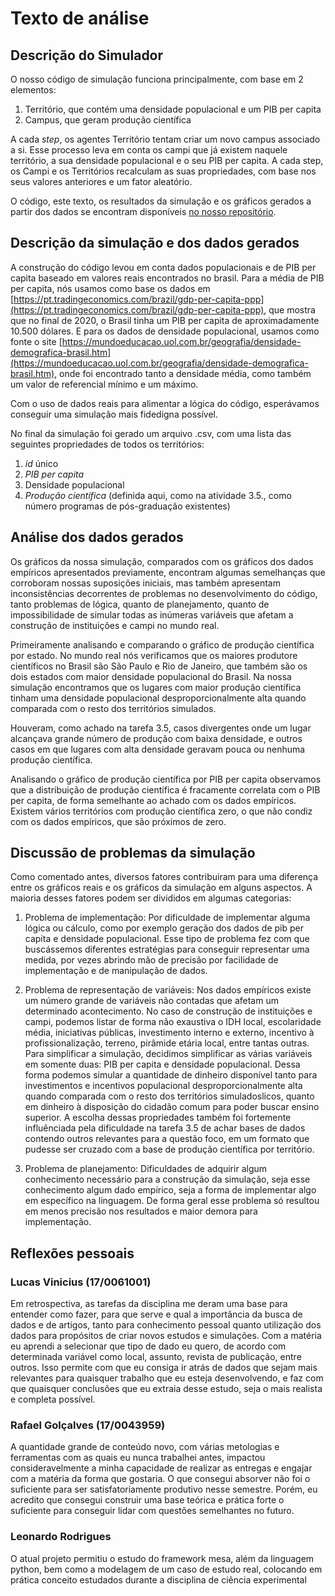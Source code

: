 # Texto de análise

## Descrição do Simulador

O nosso código de simulação funciona principalmente, com base em 2 elementos:

  1. Território, que contém uma densidade populacional e um PIB per capita
  2. Campus, que geram produção científica

A cada _step_, os agentes Território tentam criar um novo campus associado a si. Esse processo leva em conta os campi que já existem naquele território, a sua densidade populacional e o seu PIB per capita. A cada step, os Campi e os Territórios recalculam as suas propriedades, com base nos seus valores anteriores e um fator aleatório.

O código, este texto, os resultados da simulação e os gráficos gerados a partir dos dados se encontram disponíveis [no nosso repositório](https://github.com/rafael-g-depaulo/CE-trab-mesa).

## Descrição da simulação e dos dados gerados

A construção do código levou em conta dados populacionais e de PIB per capita baseado em valores reais encontrados no brasil. Para a média de PIB per capita, nós usamos como base os dados em [https://pt.tradingeconomics.com/brazil/gdp-per-capita-ppp](https://pt.tradingeconomics.com/brazil/gdp-per-capita-ppp), que mostra que no final de 2020, o Brasil tinha um PIB per capita de aproximadamente 10.500 dólares. E para os dados de densidade populacional, usamos como fonte o site [https://mundoeducacao.uol.com.br/geografia/densidade-demografica-brasil.htm](https://mundoeducacao.uol.com.br/geografia/densidade-demografica-brasil.htm), onde foi encontrado tanto a densidade média, como também um valor de referencial mínimo e um máximo. 

Com o uso de dados reais para alimentar a lógica do código, esperávamos conseguir uma simulação mais fidedigna possível.

No final da simulação foi gerado um arquivo .csv, com uma lista das seguintes propriedades de todos os territórios:

  1. _id_ único
  2. _PIB per capita_
  3. Densidade populacional
  4. _Produção científica_ (definida aqui, como na atividade 3.5., como número programas de pós-graduação existentes)

## Análise dos dados gerados

Os gráficos da nossa simulação, comparados com os gráficos dos dados empíricos apresentados previamente, encontram algumas semelhanças que corroboram nossas suposições iniciais, mas também apresentam inconsistências decorrentes de problemas no desenvolvimento do código, tanto problemas de lógica, quanto de planejamento, quanto de impossibilidade de simular todas as inúmeras variáveis que afetam a construção de instituições e campi no mundo real.

Primeiramente analisando e comparando o gráfico de produção científica por estado. No mundo real nós verificamos que os maiores produtore científicos no Brasil são São Paulo e Rio de Janeiro, que também são os dois estados com maior densidade populacional do Brasil. Na nossa simulação encontramos que os lugares com maior produção científica tinham uma densidade populacional desproporcionalmente alta quando comparada com o resto dos territórios simulados.

Houveram, como achado na tarefa 3.5, casos divergentes onde um lugar alcançava grande número de produção com baixa densidade, e outros casos em que lugares com alta densidade geravam pouca ou nenhuma produção científica.

Analisando o gráfico de produção científica por PIB per capita observamos que a distribuição de produção científica é fracamente correlata com o PIB per capita, de forma semelhante ao achado com os dados empíricos. Existem vários territórios com produção científica zero, o que não condiz com os dados empíricos, que são próximos de zero.

## Discussão de problemas da simulação

Como comentado antes, diversos fatores contribuiram para uma diferença entre os gráficos reais e os gráficos da simulação em alguns aspectos. A maioria desses fatores podem ser divididos em algumas categorias:

  1. Problema de implementação: Por dificuldade de implementar alguma lógica ou cálculo, como por exemplo geração dos dados de pib per capita e densidade populacional. Esse tipo de problema fez com que buscássemos diferentes estratégias para conseguir representar uma medida, por vezes abrindo mão de precisão por facilidade de implementação e de manipulação de dados.

  2. Problema de representação de variáveis: Nos dados empíricos existe um número grande de variáveis não contadas que afetam um determinado acontecimento. No caso de construção de instituições e campi, podemos listar de forma não exaustiva o IDH local, escolaridade média, iniciativas públicas, investimento interno e externo, incentivo à profissionalização, terreno, pirâmide etária local, entre tantas outras. Para simplificar a simulação, decidimos simplificar as várias variáveis em somente duas: PIB per capita e densidade populacional. Dessa forma podemos simular a quantidade de dinheiro disponível tanto para investimentos e incentivos populacional desproporcionalmente alta quando comparada com o resto dos territórios simuladoslicos, quanto em dinheiro à disposição do cidadão comum para poder buscar ensino superior. A escolha dessas propriedades também foi fortemente influênciada pela dificuldade na tarefa 3.5 de achar bases de dados contendo outros relevantes para a questão foco, em um formato que pudesse ser cruzado com a base de produção científica por território.

  3. Problema de planejamento: Dificuldades de adquirir algum conhecimento necessário para a construção da simulação, seja esse conhecimento algum dado empírico, seja a forma de implementar algo em específico na linguagem. De forma geral esse problema só resultou em menos precisão nos resultados e maior demora para implementação.

## Reflexões pessoais

### Lucas Vinicius (17/0061001)
Em retrospectiva, as tarefas da disciplina me deram uma base para entender como fazer, para que serve e qual a importância da busca de dados e de artigos, tanto para conhecimento pessoal quanto utilização dos dados para propósitos de criar novos estudos e simulações. Com a matéria eu aprendi a selecionar que tipo de dado eu quero, de acordo com determinada variável como local, assunto, revista de publicação, entre outros. Isso permite com que eu consiga ir atrás de dados que sejam mais relevantes para quaisquer trabalho que eu esteja desenvolvendo, e faz com que quaisquer conclusões que eu extraia desse estudo, seja o mais realista e completa possível.

### Rafael Golçalves (17/0043959)
A quantidade grande de conteúdo novo, com várias metologias e ferramentas com as quais eu nunca trabalhei antes, impactou consideravelmente a minha capacidade de realizar as entregas e engajar com a matéria da forma que gostaria. O que consegui absorver não foi o suficiente para ser satisfatoriamente produtivo nesse semestre. Porém, eu acredito que consegui construir uma base teórica e prática forte o suficiente para conseguir lidar com questões semelhantes no futuro.

### Leonardo Rodrigues
O atual projeto permitiu o estudo do framework mesa, além da linguagem python, bem como a modelagem de um caso de estudo real, colocando em prática conceito estudados durante a disciplina de ciência experimental
